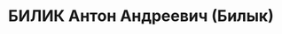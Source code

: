 ---
title: БИЛИК Антон Андреевич (Билык)
description: "1909 р. н., с. Зозів Липовецького р-ну, прож. м. Олександрія Дніпропетровської\
  \ обл., українець, із селян, освіта середня, військовослужбовець, неодруж. \n  Звинувач.\
  \ за ст. 54-1 \"б\", 8, 11 КК УРСР. За вироком Верховного суду СРСР розстріляний\
  \ 29.11.1937. \n  Реабіл. 16.01.1958."
---